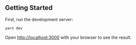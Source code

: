 ## Getting Started

First, run the development server:

```bash
yarn dev
```

Open <http://localhost:3000> with your browser to see the result.
